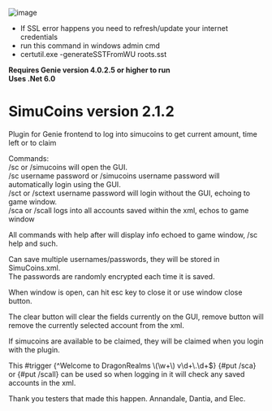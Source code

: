 ![image](https://user-images.githubusercontent.com/28072996/230968213-94371d57-4573-4d6f-b7f5-7171d18985a4.png)

* If SSL error happens you need to refresh/update your internet credentials<br>
* run this command in windows admin cmd<br>
* certutil.exe -generateSSTFromWU roots.sst

**Requires Genie version 4.0.2.5 or higher to run**<br>
**Uses .Net 6.0**
# SimuCoins version 2.1.2
Plugin for Genie frontend to log into simucoins to get current amount, time left or to claim

Commands:<br>
/sc or /simucoins will open the GUI.<br>
/sc username password or /simucoins username password will automatically login using the GUI.<br>
/sct or /sctext username password will login without the GUI, echoing to game window.<br>
/sca or /scall logs into all accounts saved within the xml, echos to game window

All commands with help after will display info echoed to game window, /sc help and such.

Can save multiple usernames/passwords, they will be stored in SimuCoins.xml.<br>
The passwords are randomly encrypted each time it is saved.

When window is open, can hit esc key to close it or use window close button.

The clear button will clear the fields currently on the GUI, remove button will remove the currently selected account from the xml.

If simucoins are available to be claimed, they will be claimed when you login with the plugin.

This #trigger {^Welcome to DragonRealms \\(\w+\\) v\d+\\.\d+$} {#put /sca} or {#put /scall} can be used so when logging in it will check any saved accounts in the xml.

Thank you testers that made this happen. Annandale, Dantia, and Elec.
